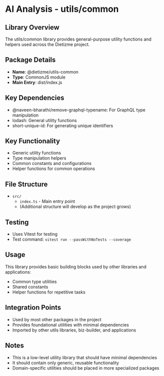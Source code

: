 # AI Analysis - utils/common

## Library Overview
The utils/common library provides general-purpose utility functions and helpers used across the Dietizme project.

## Package Details
- **Name**: @dietizme/utils-common
- **Type**: CommonJS module
- **Main Entry**: dist/index.js

## Key Dependencies
- @naveen-bharathi/remove-graphql-typename: For GraphQL type manipulation
- lodash: General utility functions
- short-unique-id: For generating unique identifiers

## Key Functionality
- Generic utility functions
- Type manipulation helpers
- Common constants and configurations
- Helper functions for common operations

## File Structure
- `src/`
  - `index.ts` - Main entry point
  - (Additional structure will develop as the project grows)

## Testing
- Uses Vitest for testing
- Test command: `vitest run --passWithNoTests --coverage`

## Usage
This library provides basic building blocks used by other libraries and applications:
- Common type utilities
- Shared constants
- Helper functions for repetitive tasks

## Integration Points
- Used by most other packages in the project
- Provides foundational utilities with minimal dependencies
- Imported by other utils libraries, biz-builder, and applications

## Notes
- This is a low-level utility library that should have minimal dependencies
- It should contain only generic, reusable functionality
- Domain-specific utilities should be placed in more specialized packages

